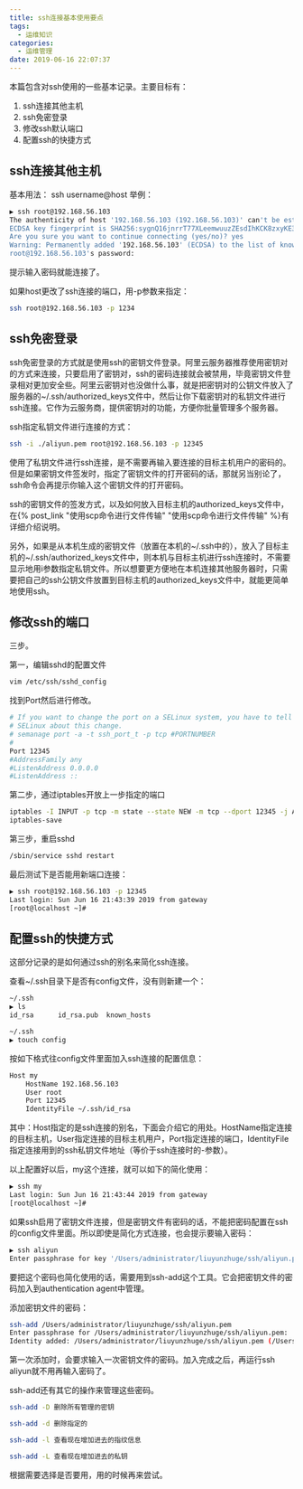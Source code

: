 ```yaml
---
title: ssh连接基本使用要点
tags:
  - 运维知识
categories:
  - 运维管理
date: 2019-06-16 22:07:37
---
```



本篇包含对ssh使用的一些基本记录。主要目标有：
1. ssh连接其他主机
2. ssh免密登录
3. 修改ssh默认端口
4. 配置ssh的快捷方式

<!-- more -->

## ssh连接其他主机
基本用法：
ssh username@host
举例：
```bash
▶ ssh root@192.168.56.103
The authenticity of host '192.168.56.103 (192.168.56.103)' can't be established.
ECDSA key fingerprint is SHA256:sygnQ16jnrrT77XLeemwuuzZEsdIhKCK8zxyKE36CXI.
Are you sure you want to continue connecting (yes/no)? yes
Warning: Permanently added '192.168.56.103' (ECDSA) to the list of known hosts.
root@192.168.56.103's password: 
```
提示输入密码就能连接了。

如果host更改了ssh连接的端口，用-p参数来指定：
```bash
ssh root@192.168.56.103 -p 1234
```

## ssh免密登录
ssh免密登录的方式就是使用ssh的密钥文件登录。阿里云服务器推荐使用密钥对的方式来连接，只要启用了密钥对，ssh的密码连接就会被禁用，毕竟密钥文件登录相对更加安全些。阿里云密钥对也没做什么事，就是把密钥对的公钥文件放入了服务器的~/.ssh/authorized_keys文件中，然后让你下载密钥对的私钥文件进行ssh连接。它作为云服务商，提供密钥对的功能，方便你批量管理多个服务器。

ssh指定私钥文件进行连接的方式：
```bash
ssh -i ./aliyun.pem root@192.168.56.103 -p 12345   
```
使用了私钥文件进行ssh连接，是不需要再输入要连接的目标主机用户的密码的。但是如果密钥文件签发时，指定了密钥文件的打开密码的话，那就另当别论了，ssh命令会再提示你输入这个密钥文件的打开密码。

ssh的密钥文件的签发方式，以及如何放入目标主机的authorized_keys文件中，在{% post_link "使用scp命令进行文件传输" "使用scp命令进行文件传输" %}有详细介绍说明。

另外，如果是从本机生成的密钥文件（放置在本机的~/.ssh中的），放入了目标主机的~/.ssh/authorized_keys文件中，则本机与目标主机进行ssh连接时，不需要显示地用i参数指定私钥文件。所以想要更方便地在本机连接其他服务器时，只需要把自己的ssh公钥文件放置到目标主机的authorized_keys文件中，就能更简单地使用ssh。

## 修改ssh的端口
三步。

第一，编辑sshd的配置文件
```bash
vim /etc/ssh/sshd_config
```
找到Port然后进行修改。
```bash
# If you want to change the port on a SELinux system, you have to tell
# SELinux about this change.
# semanage port -a -t ssh_port_t -p tcp #PORTNUMBER
#
Port 12345
#AddressFamily any
#ListenAddress 0.0.0.0
#ListenAddress ::
```

第二步，通过iptables开放上一步指定的端口
```bash
iptables -I INPUT -p tcp -m state --state NEW -m tcp --dport 12345 -j ACCEPT 
iptables-save
```

第三步，重启sshd
```bash
/sbin/service sshd restart
```

最后测试下是否能用新端口连接：
```bash
▶ ssh root@192.168.56.103 -p 12345
Last login: Sun Jun 16 21:43:39 2019 from gateway
[root@localhost ~]# 
```

## 配置ssh的快捷方式
这部分记录的是如何通过ssh的别名来简化ssh连接。

查看~/.ssh目录下是否有config文件，没有则新建一个：
```bash
~/.ssh                                                                         
▶ ls
id_rsa      id_rsa.pub  known_hosts

~/.ssh                                                                         
▶ touch config

```

按如下格式往config文件里面加入ssh连接的配置信息：
```bash
Host my
	HostName 192.168.56.103
	User root
	Port 12345
	IdentityFile ~/.ssh/id_rsa
```
其中：Host指定的是ssh连接的别名，下面会介绍它的用处。HostName指定连接的目标主机，User指定连接的目标主机用户，Port指定连接的端口，IdentityFile指定连接用到的ssh私钥文件地址（等价于ssh连接时的-参数）。

以上配置好以后，my这个连接，就可以如下的简化使用：
```bash
▶ ssh my    
Last login: Sun Jun 16 21:43:44 2019 from gateway
[root@localhost ~]# 
```

如果ssh启用了密钥文件连接，但是密钥文件有密码的话，不能把密码配置在ssh的config文件里面。所以即使是简化方式连接，也会提示要输入密码：
```bash
▶ ssh aliyun
Enter passphrase for key '/Users/administrator/liuyunzhuge/ssh/aliyun.pem': 
```
要把这个密码也简化使用的话，需要用到ssh-add这个工具。它会把密钥文件的密码加入到authentication agent中管理。

添加密钥文件的密码：
```bash
ssh-add /Users/administrator/liuyunzhuge/ssh/aliyun.pem
Enter passphrase for /Users/administrator/liuyunzhuge/ssh/aliyun.pem: 
Identity added: /Users/administrator/liuyunzhuge/ssh/aliyun.pem (/Users/administrator/liuyunzhuge/ssh/aliyun.pem)
```
第一次添加时，会要求输入一次密钥文件的密码。加入完成之后，再运行ssh aliyun就不用再输入密码了。

ssh-add还有其它的操作来管理这些密码。
```bash
ssh-add -D 删除所有管理的密钥

ssh-add -d 删除指定的

ssh-add -l 查看现在增加进去的指纹信息

ssh-add -L 查看现在增加进去的私钥
```
根据需要选择是否要用，用的时候再来尝试。



